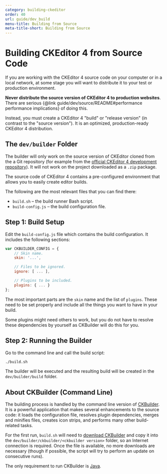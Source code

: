 ```yaml
---
category: building-ckeditor
order: 40
url: guide/dev_build
menu-title: Building from Source
meta-title-short: Building from Source
---
```

<!--
Copyright (c) 2003-2021, CKSource - Frederico Knabben. All rights reserved.
For licensing, see LICENSE.md.
-->

# Building CKEditor 4 from Source Code

If you are working with the CKEditor 4 source code on your computer or in a local network, at some stage you will want to distribute it to your test or production environment.

<info-box hint="">
	<strong>Never distribute the source version of CKEditor 4 to production websites</strong>. There are serious {@link guide/dev/source/README#performance performance implications} of doing this.
</info-box>

Instead, you must create a CKEditor 4 "build" or "release version" (in contrast to the "source version"). It is an optimized, production-ready CKEditor 4 distribution.

## The `dev/builder` Folder

<info-box info="">
	The builder will only work on the source version of CKEditor cloned from the a Git repository (for example from the <a href="https://github.com/ckeditor/ckeditor4">official CKEditor 4 development repository</a>). It will not work on the project downloaded as a <code>.zip</code> package.
</info-box>

The source code of CKEditor 4 contains a pre-configured environment that allows you to easily create editor builds.

The following are the most relevant files that you can find there:

 * `build.sh` &ndash; the build runner Bash script.
 * `build-config.js` &ndash; the build configuration file.

## Step 1: Build Setup

Edit the `build-config.js` file which contains the build configuration. It includes the following sections:

``` js
var CKBUILDER_CONFIG = {
	// Skin name.
	skin: '...',

	// Files to be ignored.
	ignore: [ ... ],

	// Plugins to be included.
	plugins: { ... }
};
```

The most important parts are the `skin` name and the list of `plugins`. These need to be set properly and include all the things you want to have in your build.

Some plugins might need others to work, but you do not have to resolve these dependencies by yourself as CKBuilder will do this for you.

## Step 2: Running the Builder

Go to the command line and call the build script:

``` sh
./build.sh
```

The builder will be executed and the resulting build will be created in the `dev/builder/build` folder.

## About CKBuilder (Command Line)

The building process is handled by the command line version of [CKBuilder](https://ckeditor.com/cke4/builder). It is a powerful application that makes several enhancements to the source code: it loads the configuration file, resolves plugin dependencies, merges and minifies files, creates icon strips, and performs many other build-related tasks.

For the first run, `build.sh` will need to [download CKBuilder](http://download.cksource.com/CKBuilder/) and copy it into the `dev/builder/ckbuilder/<ckbuilder version>` folder, so an Internet connection is required. Once the file is available, no more downloads are necessary (though if possible, the script will try to perform an update on consecutive runs).

The only requirement to run CKBuilder is [Java](http://www.java.com/en/download/).
